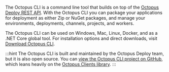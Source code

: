 The Octopus CLI is a command line tool that builds on top of the [Octopus Deploy REST API](/docs/octopus-rest-api). With the Octopus CLI you can package your applications for deployment as either Zip or NuGet packages, and manage your environments, deployments, channels, projects, and workers.

The Octopus CLI can be used on Windows, Mac, Linux, Docker, and as a .NET Core global tool. For installation options and direct downloads, visit [Download Octopus CLI](https://octopus.com/downloads/octopuscli).

:::hint
The Octopus CLI is built and maintained by the Octopus Deploy team, but it is also open source. You can [view the Octopus CLI project on GitHub](https://github.com/OctopusDeploy/OctopusCli), which leans heavily on the [Octopus Clients library](https://github.com/OctopusDeploy/OctopusClients).
:::
